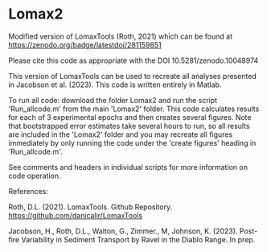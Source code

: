 # Lomax2
Modified version of LomaxTools (Roth, 2021) which can be found at https://zenodo.org/badge/latestdoi/281159851 

Please cite this code as appropriate with the DOI 10.5281/zenodo.10048974

This version of LomaxTools can be used to recreate all analyses presented in Jacobson et al. (2023). This code is written entirely in Matlab.

To run all code: download the folder Lomax2 and run the script 'Run_allcode.m' from the main 'Lomax2' folder. This code calculates results for each of 3 experimental epochs and then creates several figures. Note that bootstrapped error estimates take several hours to run, so all results are included in the 'Lomax2' folder and you may recreate all figures immediately by only running the code under the 'create figures' heading in 'Run_allcode.m'. 

See comments and headers in individual scripts for more information on code operation.

References: 

Roth, D.L. (2021). LomaxTools. Github Repository. https://github.com/danicalir/LomaxTools

Jacobson, H., Roth, D.L., Walton, G., Zimmer., M, Johnson, K. (2023). Post-fire Variability in Sediment Transport by Ravel in the Diablo Range. In prep. 
